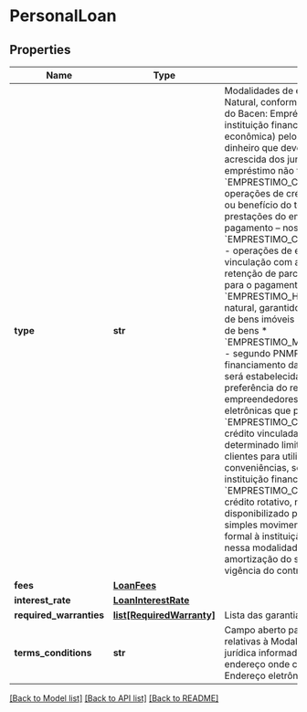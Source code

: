 # PersonalLoan

## Properties
Name | Type | Description | Notes
------------ | ------------- | ------------- | -------------
**type** | **str** | Modalidades de empréstimos ofertados para pessoa Natural, conforme Circular 4015-Bacen. Segundo cartilha do Bacen: Empréstimo é um contrato entre o cliente e uma instituição financeira (banco, cooperativa de crédito, caixa econômica) pelo qual o cliente recebe uma quantia em dinheiro que deverá ser devolvida em prazo determinado, acrescida dos juros acertados. Os recursos obtidos no empréstimo não tem destinação específica.   * &#x60;EMPRESTIMO_CREDITO_PESSOAL_CONSIGNADO&#x60; -  operações de crédito com retenção de parcela do salário ou benefício do tomador, para o pagamento das prestações do empréstimo – desconto em folha de pagamento – nos termos da legislação em vigor   * &#x60;EMPRESTIMO_CREDITO_PESSOAL_SEM_CONSIGNACAO&#x60; - operações de empréstimos às pessoa natural, sem vinculação com aquisição de bem ou serviço e sem retenção de parcela do salário ou benefício do tomador para o pagamento das prestações do empréstimo   * &#x60;EMPRESTIMO_HOME_EQUITY&#x60; - empréstimos pessoa natural, garantidos por hipoteca ou por alienação fiduciária de bens imóveis residenciais, sem vinculação a aquisição de bens   * &#x60;EMPRESTIMO_MICROCREDITO_PRODUTIVO_ORIENTADO&#x60; - segundo PNMPO é o crédito concedido para financiamento das atividades produtivas, cuja metodologia será estabelecida em regulamento, observada a preferência do relacionamento direto com os empreendedores, admitido o uso de tecnologias digitais e eletrônicas que possam substituir o contato presencial   * &#x60;EMPRESTIMO_CHEQUE_ESPECIAL&#x60; - operações de crédito vinculadas à conta corrente, nas quais determinado limite de crédito é disponibilizado aos clientes para utilização de acordo com suas conveniências, sem necessidade de comunicação prévia à instituição financeira   * &#x60;EMPRESTIMO_CONTA_GARANTIDA&#x60; - operações de crédito rotativo, nas quais determinado limite de crédito é disponibilizado para utilização pelo cliente, através da simples movimentação da conta corrente e/ou solicitação formal à instituição financeira. As operações classificadas nessa modalidade não devem ter data definida para a amortização do saldo devedor, exceto a estabelecida para vigência do contrato  | 
**fees** | [**LoanFees**](LoanFees.md) |  | 
**interest_rate** | [**LoanInterestRate**](LoanInterestRate.md) |  | 
**required_warranties** | [**list[RequiredWarranty]**](RequiredWarranty.md) | Lista das garantias exigidas | 
**terms_conditions** | **str** | Campo aberto para informar as condições contratuais relativas à Modalidade de Financiamentos para pessoa jurídica informada. Pode ser informada a URL referente ao endereço onde constam as condições informadas. Endereço eletrônico de acesso ao canal. | 

[[Back to Model list]](../README.md#documentation-for-models) [[Back to API list]](../README.md#documentation-for-api-endpoints) [[Back to README]](../README.md)

